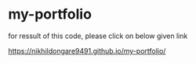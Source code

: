 # my-portfolio

for ressult of this code, please click on below given link

https://nikhildongare9491.github.io/my-portfolio/
